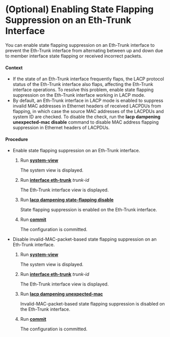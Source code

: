 (Optional) Enabling State Flapping Suppression on an Eth-Trunk Interface
========================================================================

You can enable state flapping suppression on an Eth-Trunk interface to prevent the Eth-Trunk interface from alternating between up and down due to member interface state flapping or received incorrect packets.

#### Context

* If the state of an Eth-Trunk interface frequently flaps, the LACP protocol status of the Eth-Trunk interface also flaps, affecting the Eth-Trunk interface operations. To resolve this problem, enable state flapping suppression on the Eth-Trunk interface working in LACP mode.
* By default, an Eth-Trunk interface in LACP mode is enabled to suppress invalid MAC addresses in Ethernet headers of received LACPDUs from flapping, in which case the source MAC addresses of the LACPDUs and system ID are checked. To disable the check, run the **lacp dampening unexpected-mac disable** command to disable MAC address flapping suppression in Ethernet headers of LACPDUs.

#### Procedure

* Enable state flapping suppression on an Eth-Trunk interface.
  
  
  1. Run [**system-view**](cmdqueryname=system-view)
     
     The system view is displayed.
  2. Run [**interface eth-trunk**](cmdqueryname=interface+eth-trunk) *trunk-id*
     
     The Eth-Trunk interface view is displayed.
  3. Run [**lacp dampening state-flapping disable**](cmdqueryname=lacp+dampening+state-flapping+disable)
     
     State flapping suppression is enabled on the Eth-Trunk interface.
  4. Run [**commit**](cmdqueryname=commit)
     
     The configuration is committed.
* Disable invalid-MAC-packet-based state flapping suppression on an Eth-Trunk interface.
  
  
  1. Run [**system-view**](cmdqueryname=system-view)
     
     The system view is displayed.
  2. Run [**interface eth-trunk**](cmdqueryname=interface+eth-trunk) *trunk-id*
     
     The Eth-Trunk interface view is displayed.
  3. Run [**lacp dampening unexpected-mac**](cmdqueryname=lacp+dampening+unexpected-mac)
     
     Invalid-MAC-packet-based state flapping suppression is disabled on the Eth-Trunk interface.
  4. Run [**commit**](cmdqueryname=commit)
     
     The configuration is committed.